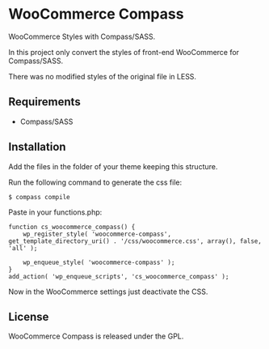 WooCommerce Compass
===================

WooCommerce Styles with Compass/SASS.

In this project only convert the styles of front-end WooCommerce for Compass/SASS.

There was no modified styles of the original file in LESS.

## Requirements ##

* Compass/SASS

## Installation ##

Add the files in the folder of your theme keeping this structure.

Run the following command to generate the css file:

    $ compass compile

Paste in your functions.php:

    function cs_woocommerce_compass() {
        wp_register_style( 'woocommerce-compass', get_template_directory_uri() . '/css/woocommerce.css', array(), false, 'all' );

        wp_enqueue_style( 'woocommerce-compass' );
    }
    add_action( 'wp_enqueue_scripts', 'cs_woocommerce_compass' );

Now in the WooCommerce settings just deactivate the CSS.

## License ##

WooCommerce Compass is released under the GPL.
